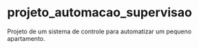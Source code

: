 # projeto_automacao_supervisao
Projeto de um sistema de controle para automatizar um pequeno apartamento.
